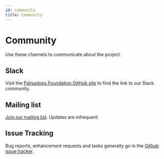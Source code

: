```yaml
---
id: community
title: Community
---
```


# Community

Use these channels to communicate about the project.

## Slack

Visit the [Palisadoes Foundation GitHub
site](https://github.com/PalisadoesFoundation) to find the link to our
Slack community.

## Mailing list

[Join our mailing list](https://www.freelists.org/list/palisadoes).
Updates are infrequent.

## Issue Tracking

Bug reports, enhancement requests and tasks generally go in the [Github
issue tracker](https://github.com/PalisadoesFoundation/switchmap-ng/issues).
